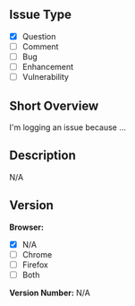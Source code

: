 ## Issue Type

* [x] Question
* [ ] Comment
* [ ] Bug
* [ ] Enhancement
* [ ] Vulnerability

## Short Overview

<!---
Describe why you're logging an issue in 1 sentence.
-->

I'm logging an issue because ...

## Description

<!---
Optional field to type in more if needed.
For bugs, please enter steps to reproduce.
-->

N/A

## Version

<!---
Optional field mainly for bugs.
-->

**Browser:**

* [x] N/A
* [ ] Chrome
* [ ] Firefox
* [ ] Both

<!---
Instructions to find in Chrome:
1. Go to chrome://extensions/
2. Find frienddl.io and select details
3. Version should be listed as one of the fields

Instructions to find in Firefox:
1. Go to about:addons
2. Find frienddl.io and select it
3. Version should be listed as one of the fields
-->

**Version Number:** N/A
